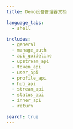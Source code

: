 ```yaml
---
title: Demo设备管理器文档

language_tabs:
  - shell

includes:
  - general
  - manage_auth
  - api_guideline
  - upstream_api
  - token_api
  - user_api
  - profile_api
  - hub_api
  - stream_api
  - status_api
  - inner_api
  - return

search: true
---
```

